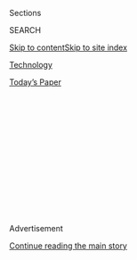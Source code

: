 <div id="app">

<div>

<div>

<div>

<div class="NYTAppHideMasthead css-1q2w90k e1suatyy0">

<div class="section css-ui9rw0 e1suatyy2">

<div class="css-eph4ug er09x8g0">

<div class="css-6n7j50">

</div>

<span class="css-1dv1kvn">Sections</span>

<div class="css-10488qs">

<span class="css-1dv1kvn">SEARCH</span>

</div>

[Skip to content](#site-content)[Skip to site
index](#site-index)

</div>

<div id="masthead-section-label" class="css-1wr3we4 eaxe0e00">

[Technology](https://www.nytimes3xbfgragh.onion/section/technology)

</div>

<div class="css-10698na e1huz5gh0">

</div>

</div>

<div id="masthead-bar-one" class="section hasLinks css-15hmgas e1csuq9d3">

<div class="css-uqyvli e1csuq9d0">

</div>

<div class="css-1uqjmks e1csuq9d1">

</div>

<div class="css-9e9ivx">

[](https://myaccount.nytimes3xbfgragh.onion/auth/login?response_type=cookie&client_id=vi)

</div>

<div class="css-1bvtpon e1csuq9d2">

[Today’s
Paper](https://www.nytimes3xbfgragh.onion/section/todayspaper)

</div>

</div>

</div>

</div>

<div data-aria-hidden="false">

<div id="site-content" data-role="main">

<div>

<div class="css-1aor85t" style="opacity:0.000000001;z-index:-1;visibility:hidden">

<div class="css-1hqnpie">

<div class="css-epjblv">

<span class="css-17xtcya">[Technology](/section/technology)</span><span class="css-x15j1o">|</span><span class="css-fwqvlz">A.C.L.U.
Accuses Clearview AI of Privacy ‘Nightmare
Scenario’</span>

</div>

<div class="css-k008qs">

<div class="css-1iwv8en">

<span class="css-18z7m18"></span>

<div>

</div>

</div>

<span class="css-1n6z4y">https://nyti.ms/2TNET6P</span>

<div class="css-1705lsu">

<div class="css-4xjgmj">

<div class="css-4skfbu" data-role="toolbar" data-aria-label="Social Media Share buttons, Save button, and Comments Panel with current comment count" data-testid="share-tools">

  - 
  - 
  - 
  - 
    
    <div class="css-6n7j50">
    
    </div>

  - 

</div>

</div>

</div>

</div>

</div>

</div>

<div id="NYT_TOP_BANNER_REGION" class="css-13pd83m">

</div>

<div id="top-wrapper" class="css-1sy8kpn">

<div id="top-slug" class="css-l9onyx">

Advertisement

</div>

[Continue reading the main
story](#after-top)

<div class="ad top-wrapper" style="text-align:center;height:100%;display:block;min-height:250px">

<div id="top" class="place-ad" data-position="top" data-size-key="top">

</div>

</div>

<div id="after-top">

</div>

</div>

<div>

<div id="sponsor-wrapper" class="css-1hyfx7x">

<div id="sponsor-slug" class="css-19vbshk">

Supported by

</div>

[Continue reading the main
story](#after-sponsor)

<div id="sponsor" class="ad sponsor-wrapper" style="text-align:center;height:100%;display:block">

</div>

<div id="after-sponsor">

</div>

</div>

<div class="css-186x18t">

</div>

<div class="css-1vkm6nb ehdk2mb0">

# A.C.L.U. Accuses Clearview AI of Privacy ‘Nightmare Scenario’

</div>

The facial recognition start-up violated the privacy of Illinois
residents by collecting their images without their consent, the civil
liberties group says in a new lawsuit.

<div class="css-79elbk" data-testid="photoviewer-wrapper">

<div class="css-z3e15g" data-testid="photoviewer-wrapper-hidden">

</div>

<div class="css-1a48zt4 ehw59r15" data-testid="photoviewer-children">

![<span class="css-16f3y1r e13ogyst0" data-aria-hidden="true">Hoan
Ton-That, founder of Clearview AI, tests the smart phone
application.</span><span class="css-cnj6d5 e1z0qqy90" itemprop="copyrightHolder"><span class="css-1ly73wi e1tej78p0">Credit...</span><span><span>Amr
Alfiky for The New York
Times</span></span></span>](https://static01.graylady3jvrrxbe.onion/images/2020/05/29/business/28clearview-print/28clearview-articleLarge-v2.jpg?quality=75&auto=webp&disable=upscale)

</div>

</div>

<div class="css-18e8msd">

<div class="css-vp77d3 epjyd6m0">

<div class="css-1baulvz">

By [<span class="css-1baulvz last-byline" itemprop="name">Davey
Alba</span>](https://www.nytimes3xbfgragh.onion/by/davey-alba)

</div>

</div>

  - 
    
    <div class="css-ld3wwf e16638kd2">
    
    Published May 28, 2020Updated June 3,
    2020
    
    </div>

  - 
    
    <div class="css-4xjgmj">
    
    <div class="css-pvvomx" data-role="toolbar" data-aria-label="Social Media Share buttons, Save button, and Comments Panel with current comment count" data-testid="share-tools">
    
      - 
      - 
      - 
      - 
        
        <div class="css-6n7j50">
        
        </div>
    
      - 
    
    </div>
    
    </div>

</div>

</div>

<div class="section meteredContent css-1r7ky0e" name="articleBody" itemprop="articleBody">

<div class="css-1fanzo5 StoryBodyCompanionColumn">

<div class="css-53u6y8">

The American Civil Liberties Union on Thursday sued the facial
recognition start-up Clearview AI, which claims to have helped hundreds
of law enforcement agencies use online photos to solve crimes, accusing
the company of “unlawful, privacy-destroying surveillance activities.”

In a suit filed in Illinois, the
[A.C.L.U.](https://www.nytimes3xbfgragh.onion/2020/06/03/business/aclu-sues-police-minneapolis.html)
said that Clearview violated a state law that forbids companies from
using a resident’s fingerprints or face scans without consent. Under the
law, residents have the right to sue companies for up to $5,000 per
privacy violation.

“The bottom line is that, if left unchecked, Clearview’s product is
going to end privacy as we know it,” said Nathan Freed Wessler, a lawyer
at the
[A.C.L.U.](https://www.nytimes3xbfgragh.onion/2020/06/03/business/aclu-sues-police-minneapolis.html),
“and we’re taking the company to court to prevent that from happening.”

The suit, filed in the Circuit Court of Cook County, adds to the growing
backlash against Clearview since January, when [The New York Times
reported](https://www.nytimes3xbfgragh.onion/2020/01/18/technology/clearview-privacy-facial-recognition.html)
that the company had amassed a database of more than three billion
photos across the internet, including from Facebook, YouTube, Twitter
and Venmo. This trove of photos enables anyone with the Clearview app to
match a person to their online photos and find links back to the sites
where the images originated.

</div>

</div>

<div class="css-1fanzo5 StoryBodyCompanionColumn">

<div class="css-53u6y8">

People in New York and Vermont have also filed suits in against the
company in recent months, and the state attorneys general of Vermont and
New Jersey have ordered Clearview to stop collecting residents’ photos.

According to the A.C.L.U.
[suit](https://www.aclu.org/legal-document/aclu-v-clearview-ai-complaint),
“Clearview has set out to do what many companies have intentionally
avoided out of ethical concerns: create a mass database of billions of
face prints of people, including millions of Illinoisans, entirely
unbeknownst to those people, and offer paid access to that database to
private and governmental actors worldwide.”

The company’s business model, the complaint said, “appears to embody the
nightmare scenario” of a “private company capturing untold quantities of
biometric data for purposes of surveillance and tracking without notice
to the individuals affected, much less their consent.”

“Clearview AI is a search engine that uses only publicly available
images accessible on the internet,” Tor Ekeland, a lawyer for Clearview,
said in a statement. “It is absurd that the A.C.L.U. wants to censor
which search engines people can use to access public information on the
internet. The First Amendment forbids this.”

Mr. Wessler of the A.C.L.U. said the First Amendment “does not shield
Clearview’s unlawful conducts.”

</div>

</div>

<div class="css-1fanzo5 StoryBodyCompanionColumn">

<div class="css-53u6y8">

“Our lawsuit does not challenge Clearview’s scraping of images off of
social media platforms,” he said. “It challenges the secret,
nonconsensual and unlawful capture of individuals’ biometric identifiers
from those images. Capturing a face print is conduct, not speech.”

The Illinois suit was prepared by the A.C.L.U., the A.C.L.U. of Illinois
and the law firm Edelson PC, which has specialized in class action suits
against technology companies for privacy violations. The firm was
involved in a suit that ended in a [$550 million settlement with
Facebook for the tech giant’s use of facial recognition technology in
Illinois](https://www.nytimes3xbfgragh.onion/2020/01/29/technology/facebook-privacy-lawsuit-earnings.html).

Other organizations that have signed on to the legal action include the
Chicago Alliance Against Sexual Exploitation, the Sex Workers Outreach
Project and the Illinois State Public Interest Research Group.

The A.C.L.U. said the lawsuit would compel a facial recognition company
to answer to groups representing sexual assault survivors, undocumented
immigrants and other vulnerable communities uniquely harmed by
surveillance.

There is a growing understanding among researchers that facial
recognition systems are worse at accurately identifying the faces of
people of color. Last December, the federal government released a study,
one of the largest of its kind, that found that most commercial facial
recognition systems exhibited bias, [falsely identifying
African-American and Asian
faces](https://www.nytimes3xbfgragh.onion/2019/07/08/us/detroit-facial-recognition-cameras.htmlhttps://www.nytimes3xbfgragh.onion/2019/12/19/technology/facial-recognition-bias.html)
10 to 100 times more than Caucasian faces.

Mallory Littlejohn from the Chicago Alliance Against Sexual
Exploitation, a Chicago-based nonprofit, said, “We can change our names
and addresses to shield our whereabouts and identities from stalkers and
abusive partners, but we can’t change our faces.”

Clearview, she said, “put survivors in constant fear of being tracked by
those who seek to harm them, and are a threat to our security, safety
and well-being.”

</div>

</div>

<div>

</div>

</div>

<div>

</div>

<div>

</div>

<div>

</div>

<div>

<div id="bottom-wrapper" class="css-1ede5it">

<div id="bottom-slug" class="css-l9onyx">

Advertisement

</div>

[Continue reading the main
story](#after-bottom)

<div id="bottom" class="ad bottom-wrapper" style="text-align:center;height:100%;display:block;min-height:90px">

</div>

<div id="after-bottom">

</div>

</div>

</div>

</div>

</div>

## Site Index

<div>

</div>

## Site Information Navigation

  - [© <span>2020</span> <span>The New York Times
    Company</span>](https://help.nytimes3xbfgragh.onion/hc/en-us/articles/115014792127-Copyright-notice)

<!-- end list -->

  - [NYTCo](https://www.nytco.com/)
  - [Contact
    Us](https://help.nytimes3xbfgragh.onion/hc/en-us/articles/115015385887-Contact-Us)
  - [Work with us](https://www.nytco.com/careers/)
  - [Advertise](https://nytmediakit.com/)
  - [T Brand Studio](http://www.tbrandstudio.com/)
  - [Your Ad
    Choices](https://www.nytimes3xbfgragh.onion/privacy/cookie-policy#how-do-i-manage-trackers)
  - [Privacy](https://www.nytimes3xbfgragh.onion/privacy)
  - [Terms of
    Service](https://help.nytimes3xbfgragh.onion/hc/en-us/articles/115014893428-Terms-of-service)
  - [Terms of
    Sale](https://help.nytimes3xbfgragh.onion/hc/en-us/articles/115014893968-Terms-of-sale)
  - [Site
    Map](https://spiderbites.nytimes3xbfgragh.onion)
  - [Help](https://help.nytimes3xbfgragh.onion/hc/en-us)
  - [Subscriptions](https://www.nytimes3xbfgragh.onion/subscription?campaignId=37WXW)

</div>

</div>

</div>

</div>

